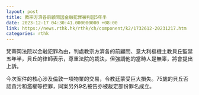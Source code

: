 ```yaml
---
layout: post
title: 教宗方濟各前顧問因金融犯罪被判囚5年半
date: 2023-12-17 04:30:41.000000000 +08:00
link: https://news.rthk.hk/rthk/ch/component/k2/1732612-20231217.htm
categories: rthk
---
```


梵蒂岡法院以金融犯罪為由，判處教宗方濟各的前顧問、意大利樞機主教貝丘監禁五年半，貝丘的律師表示，尊重法院的裁決，但強調他的當時人是無辜，將會提出上訴。

今次案件的核心涉及倫敦一項物業的交易，令教廷蒙受巨大損失。75歲的貝丘否認貪污和濫權等控罪，同案另外9名被告亦被裁定部份罪名成立。
